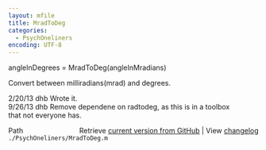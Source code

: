 ```yaml
---
layout: mfile
title: MradToDeg
categories:
  - PsychOneliners
encoding: UTF-8
---
```


angleInDegrees = MradToDeg(angleInMradians)  

Convert between milliradians(mrad) and degrees.  

2/20/13  dhb  Wrote it.  
9/26/13  dhb  Remove dependene on radtodeg, as this is in a toolbox  
              that not everyone has.  


<div class="code_header" style="text-align:right;">
  <span style="float:left;">Path&nbsp;&nbsp;</span> <span class="counter">Retrieve <a href=
  "https://raw.github.com/Psychtoolbox-3/Psychtoolbox-3/beta/./PsychOneliners/MradToDeg.m">current version from GitHub</a> | View <a href=
  "https://github.com/Psychtoolbox-3/Psychtoolbox-3/commits/beta/./PsychOneliners/MradToDeg.m">changelog</a></span>
</div>
<div class="code">
  <code>./PsychOneliners/MradToDeg.m</code>
</div>
